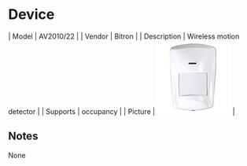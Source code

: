 
# Device

| Model | AV2010/22  |
| Vendor  | Bitron  |
| Description | Wireless motion detector |
| Supports | occupancy |
| Picture | ![../images/devices/AV2010-22.jpg](../images/devices/AV2010-22.jpg) |

## Notes

None
